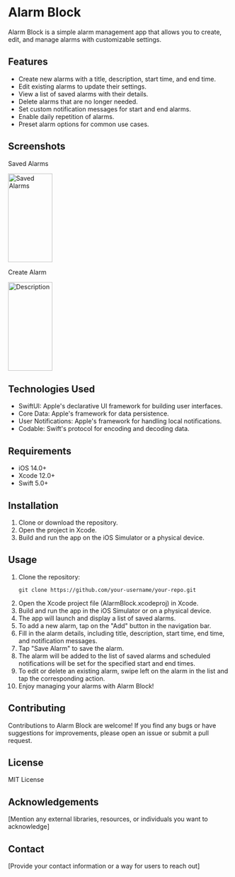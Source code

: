 # Alarm Block

Alarm Block is a simple alarm management app that allows you to create, edit, and manage alarms with customizable settings.

## Features

- Create new alarms with a title, description, start time, and end time.
- Edit existing alarms to update their settings.
- View a list of saved alarms with their details.
- Delete alarms that are no longer needed.
- Set custom notification messages for start and end alarms.
- Enable daily repetition of alarms.
- Preset alarm options for common use cases.

## Screenshots
Saved Alarms                                  

<img src="https://i.imgur.com/vp89okF.png" alt="Saved Alarms" width="100" height="200">

Create Alarm

<img src="https://i.imgur.com/IFMvLJo.png" alt="Description" width="100" height="200">




## Technologies Used

- SwiftUI: Apple's declarative UI framework for building user interfaces.
- Core Data: Apple's framework for data persistence.
- User Notifications: Apple's framework for handling local notifications.
- Codable: Swift's protocol for encoding and decoding data.

## Requirements

- iOS 14.0+
- Xcode 12.0+
- Swift 5.0+

## Installation

1. Clone or download the repository.
2. Open the project in Xcode.
3. Build and run the app on the iOS Simulator or a physical device.

## Usage
1. Clone the repository:
    ```
    git clone https://github.com/your-username/your-repo.git
2. Open the Xcode project file (AlarmBlock.xcodeproj) in Xcode.
3. Build and run the app in the iOS Simulator or on a physical device.
4. The app will launch and display a list of saved alarms.
5. To add a new alarm, tap on the "Add" button in the navigation bar.
6. Fill in the alarm details, including title, description, start time, end time, and notification messages.
7. Tap "Save Alarm" to save the alarm.
8. The alarm will be added to the list of saved alarms and scheduled notifications will be set for the specified start and end times.
9. To edit or delete an existing alarm, swipe left on the alarm in the list and tap the corresponding action.
10. Enjoy managing your alarms with Alarm Block!


## Contributing

Contributions to Alarm Block are welcome! If you find any bugs or have suggestions for improvements, please open an issue or submit a pull request.

## License

MIT License

## Acknowledgements

[Mention any external libraries, resources, or individuals you want to acknowledge]

## Contact

[Provide your contact information or a way for users to reach out]

